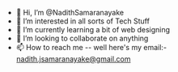 - 👋 Hi, I’m @NadithSamaranayake
- 👀 I’m interested in all sorts of Tech Stuff
- 🌱 I’m currently learning a bit of web designing
- 💞️ I’m looking to collaborate on anything
- 📫 How to reach me -- well here's my email:- nadith.jsamaranayake@gmail.com

<!---
NadithSamaranayake/NadithSamaranayake is a ✨ special ✨ repository because its `README.md` (this file) appears on your GitHub profile.
You can click the Preview link to take a look at your changes.
--->
